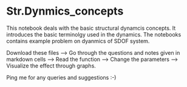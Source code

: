 # Str.Dynmics_concepts
This notebook deals with the basic structural dynamcis concepts. It introduces the basic terminolgy used in the dynamics. The notebooks contains example problem on dyanmics of  SDOF system.

Download these files --> Go through the questions and notes given in markdown cells --> Read the function --> Change the parameters --> Visualize the effect through graphs.

Ping me for any queries and suggestions :-)
